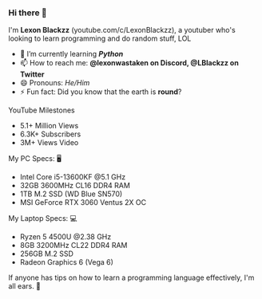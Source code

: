 ### Hi there 👋

I'm **Lexon Blackzz** (youtube.com/c/LexonBlackzz), a youtuber who's looking to learn programming and do random stuff, LOL
- 🌱 I’m currently learning ***Python***
- 📫 How to reach me: **@lexonwastaken on Discord, @LBlackzz on Twitter** 
- 😄 Pronouns: *He/Him* 
- ⚡ Fun fact: Did you know that the earth is **round**? 

YouTube Milestones 

- 5.1+ Million Views 
- 6.3K+ Subscribers 
- 3M+ Views Video 

My PC Specs: 🖥️
- Intel Core i5-13600KF @5.1 GHz
- 32GB 3600MHz CL16 DDR4 RAM
- 1TB M.2 SSD (WD Blue SN570)
- MSI GeForce RTX 3060 Ventus 2X OC

My Laptop Specs: 💻
- Ryzen 5 4500U @2.38 GHz 
- 8GB 3200MHz CL22 DDR4 RAM 
- 256GB M.2 SSD
- Radeon Graphics 6 (Vega 6)


If anyone has tips on how to learn a programming language effectively, I'm all ears. 👀
